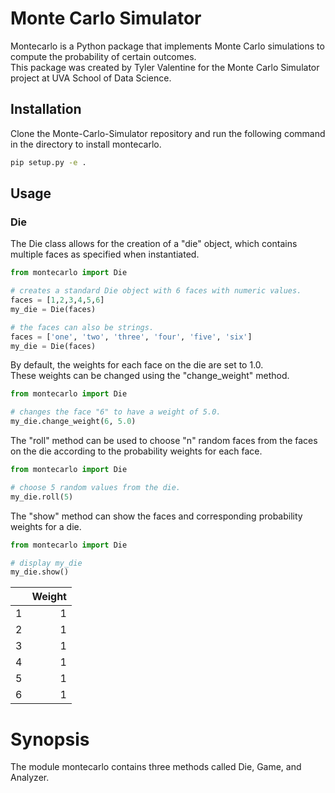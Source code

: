 # Monte Carlo Simulator 

Montecarlo is a Python package that implements Monte Carlo simulations to compute the probability of certain outcomes. \
This package was created by Tyler Valentine for the Monte Carlo Simulator project at UVA School of Data Science. 

## Installation

Clone the Monte-Carlo-Simulator repository and run the following command in the directory to install montecarlo. 

```bash
pip setup.py -e . 
```

## Usage

### Die 

The Die class allows for the creation of a "die" object, which contains multiple faces as specified when instantiated. 

```python
from montecarlo import Die 

# creates a standard Die object with 6 faces with numeric values. 
faces = [1,2,3,4,5,6]
my_die = Die(faces)

# the faces can also be strings. 
faces = ['one', 'two', 'three', 'four', 'five', 'six']
my_die = Die(faces)
```
By default, the weights for each face on the die are set to 1.0. \
These weights can be changed using the "change_weight" method. 

```python
from montecarlo import Die 

# changes the face "6" to have a weight of 5.0. 
my_die.change_weight(6, 5.0) 
```
The "roll" method can be used to choose "n" random faces from the faces on the die according to the probability weights for each face.

```python
from montecarlo import Die 

# choose 5 random values from the die. 
my_die.roll(5)
```
The "show" method can show the faces and corresponding probability weights for a die. 
```python
from montecarlo import Die 

# display my_die 
my_die.show()
```
|    |   Weight |
|---:|---------:|
|  1 |        1 |
|  2 |        1 |
|  3 |        1 |
|  4 |        1 |
|  5 |        1 |
|  6 |        1 |



# Synopsis 

The module montecarlo contains three methods called Die, Game, and Analyzer. 


